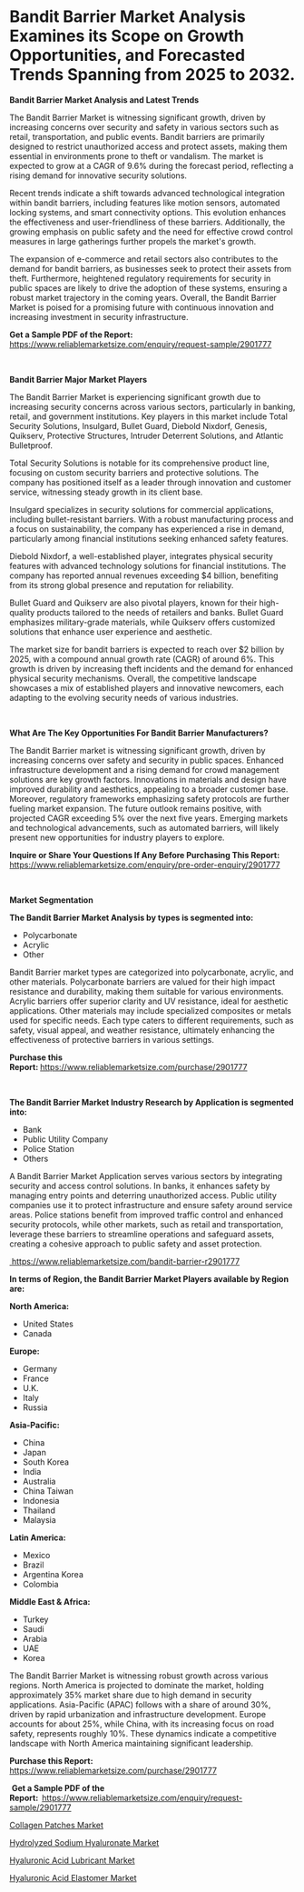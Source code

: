 <p><h1>Bandit Barrier Market Analysis Examines its Scope on Growth Opportunities, and Forecasted Trends Spanning from 2025 to 2032.</h1></p><p><strong>Bandit Barrier Market Analysis and Latest Trends</strong></p>
<p><p>The Bandit Barrier Market is witnessing significant growth, driven by increasing concerns over security and safety in various sectors such as retail, transportation, and public events. Bandit barriers are primarily designed to restrict unauthorized access and protect assets, making them essential in environments prone to theft or vandalism. The market is expected to grow at a CAGR of 9.6% during the forecast period, reflecting a rising demand for innovative security solutions.</p><p>Recent trends indicate a shift towards advanced technological integration within bandit barriers, including features like motion sensors, automated locking systems, and smart connectivity options. This evolution enhances the effectiveness and user-friendliness of these barriers. Additionally, the growing emphasis on public safety and the need for effective crowd control measures in large gatherings further propels the market's growth.</p><p>The expansion of e-commerce and retail sectors also contributes to the demand for bandit barriers, as businesses seek to protect their assets from theft. Furthermore, heightened regulatory requirements for security in public spaces are likely to drive the adoption of these systems, ensuring a robust market trajectory in the coming years. Overall, the Bandit Barrier Market is poised for a promising future with continuous innovation and increasing investment in security infrastructure.</p></p>
<p><strong>Get a Sample PDF of the Report:&nbsp;</strong> <a href="https://www.reliablemarketsize.com/enquiry/request-sample/2901777?utm_campaign=1845&utm_medium=2&utm_source=Github&utm_content=ia&utm_term=16032025&utm_id=bandit-barrier">https://www.reliablemarketsize.com/enquiry/request-sample/2901777</a></p>
<p>&nbsp;</p>
<p><strong>Bandit Barrier Major Market Players</strong></p>
<p><p>The Bandit Barrier Market is experiencing significant growth due to increasing security concerns across various sectors, particularly in banking, retail, and government institutions. Key players in this market include Total Security Solutions, Insulgard, Bullet Guard, Diebold Nixdorf, Genesis, Quikserv, Protective Structures, Intruder Deterrent Solutions, and Atlantic Bulletproof.</p><p>Total Security Solutions is notable for its comprehensive product line, focusing on custom security barriers and protective solutions. The company has positioned itself as a leader through innovation and customer service, witnessing steady growth in its client base. </p><p>Insulgard specializes in security solutions for commercial applications, including bullet-resistant barriers. With a robust manufacturing process and a focus on sustainability, the company has experienced a rise in demand, particularly among financial institutions seeking enhanced safety features.</p><p>Diebold Nixdorf, a well-established player, integrates physical security features with advanced technology solutions for financial institutions. The company has reported annual revenues exceeding $4 billion, benefiting from its strong global presence and reputation for reliability.</p><p>Bullet Guard and Quikserv are also pivotal players, known for their high-quality products tailored to the needs of retailers and banks. Bullet Guard emphasizes military-grade materials, while Quikserv offers customized solutions that enhance user experience and aesthetic.</p><p>The market size for bandit barriers is expected to reach over $2 billion by 2025, with a compound annual growth rate (CAGR) of around 6%. This growth is driven by increasing theft incidents and the demand for enhanced physical security mechanisms. Overall, the competitive landscape showcases a mix of established players and innovative newcomers, each adapting to the evolving security needs of various industries.</p></p>
<p>&nbsp;</p>
<p><strong>What Are The Key Opportunities For Bandit Barrier Manufacturers?</strong></p>
<p><p>The Bandit Barrier market is witnessing significant growth, driven by increasing concerns over safety and security in public spaces. Enhanced infrastructure development and a rising demand for crowd management solutions are key growth factors. Innovations in materials and design have improved durability and aesthetics, appealing to a broader customer base. Moreover, regulatory frameworks emphasizing safety protocols are further fueling market expansion. The future outlook remains positive, with projected CAGR exceeding 5% over the next five years. Emerging markets and technological advancements, such as automated barriers, will likely present new opportunities for industry players to explore.</p></p>
<p><strong>Inquire or Share Your Questions If Any Before Purchasing This Report:</strong> <a href="https://www.reliablemarketsize.com/enquiry/pre-order-enquiry/2901777?utm_campaign=1845&utm_medium=2&utm_source=Github&utm_content=ia&utm_term=16032025&utm_id=bandit-barrier">https://www.reliablemarketsize.com/enquiry/pre-order-enquiry/2901777</a></p>
<p>&nbsp;</p>
<p><strong>Market Segmentation</strong></p>
<p><strong>The Bandit Barrier Market Analysis by types is segmented into:</strong></p>
<p><ul><li>Polycarbonate</li><li>Acrylic</li><li>Other</li></ul></p>
<p><p>Bandit Barrier market types are categorized into polycarbonate, acrylic, and other materials. Polycarbonate barriers are valued for their high impact resistance and durability, making them suitable for various environments. Acrylic barriers offer superior clarity and UV resistance, ideal for aesthetic applications. Other materials may include specialized composites or metals used for specific needs. Each type caters to different requirements, such as safety, visual appeal, and weather resistance, ultimately enhancing the effectiveness of protective barriers in various settings.</p></p>
<p><strong>Purchase this Report:&nbsp;</strong><a href="https://www.reliablemarketsize.com/purchase/2901777?utm_campaign=1845&utm_medium=2&utm_source=Github&utm_content=ia&utm_term=16032025&utm_id=bandit-barrier">https://www.reliablemarketsize.com/purchase/2901777</a></p>
<p>&nbsp;</p>
<p><strong>The Bandit Barrier Market Industry Research by Application is segmented into:</strong></p>
<p><ul><li>Bank</li><li>Public Utility Company</li><li>Police Station</li><li>Others</li></ul></p>
<p><p>A Bandit Barrier Market Application serves various sectors by integrating security and access control solutions. In banks, it enhances safety by managing entry points and deterring unauthorized access. Public utility companies use it to protect infrastructure and ensure safety around service areas. Police stations benefit from improved traffic control and enhanced security protocols, while other markets, such as retail and transportation, leverage these barriers to streamline operations and safeguard assets, creating a cohesive approach to public safety and asset protection.</p></p>
<p><a href="https://www.reliablemarketsize.com/bandit-barrier-r2901777?utm_campaign=1845&utm_medium=2&utm_source=Github&utm_content=ia&utm_term=16032025&utm_id=bandit-barrier">&nbsp;https://www.reliablemarketsize.com/bandit-barrier-r2901777</a></p>
<p><strong>In terms of Region, the Bandit Barrier Market Players available by Region are:</strong></p>
<p>
    <p> <strong> North America: </strong>
        <ul>
            <li>United States</li>
            <li>Canada</li>
        </ul>
        </p> 
    <p> <strong> Europe: </strong>
        <ul>
            <li>Germany</li>
            <li>France</li>
            <li>U.K.</li>
            <li>Italy</li>
            <li>Russia</li>
        </ul>
        </p> 
    <p> <strong> Asia-Pacific: </strong>
        <ul>
            <li>China</li>
            <li>Japan</li>
            <li>South Korea</li>
            <li>India</li>
            <li>Australia</li>
            <li>China Taiwan</li>
            <li>Indonesia</li>
            <li>Thailand</li>
            <li>Malaysia</li>
        </ul>
        </p> 
    <p> <strong> Latin America: </strong>
        <ul>
            <li>Mexico</li>
            <li>Brazil</li>
            <li>Argentina Korea</li>
            <li>Colombia</li>
        </ul>
        </p> 
    <p> <strong> Middle East & Africa: </strong>
        <ul>
            <li>Turkey</li>
            <li>Saudi</li>
            <li>Arabia</li>
            <li>UAE</li>
            <li>Korea</li>
        </ul>
    </p>
    </p>
<p><p>The Bandit Barrier Market is witnessing robust growth across various regions. North America is projected to dominate the market, holding approximately 35% market share due to high demand in security applications. Asia-Pacific (APAC) follows with a share of around 30%, driven by rapid urbanization and infrastructure development. Europe accounts for about 25%, while China, with its increasing focus on road safety, represents roughly 10%. These dynamics indicate a competitive landscape with North America maintaining significant leadership.</p></p>
<p><strong>Purchase this Report: </strong><a href="https://www.reliablemarketsize.com/purchase/2901777?utm_campaign=1845&utm_medium=2&utm_source=Github&utm_content=ia&utm_term=16032025&utm_id=bandit-barrier">https://www.reliablemarketsize.com/purchase/2901777</a></p>
<p>&nbsp;<strong>Get a Sample PDF of the Report:&nbsp;&nbsp;</strong><a href="https://www.reliablemarketsize.com/enquiry/request-sample/2901777?utm_campaign=1845&utm_medium=2&utm_source=Github&utm_content=ia&utm_term=16032025&utm_id=bandit-barrier">https://www.reliablemarketsize.com/enquiry/request-sample/2901777</a></p>
<p><strong></strong></p>
<p><p><a href="https://github.com/RickHolmes3/Market-Research-Report-List-7/blob/main/collagen-patches-market.md?utm_campaign=1845&utm_medium=2&utm_source=Github&utm_content=ia&utm_term=16032025&utm_id=bandit-barrier">Collagen Patches Market</a></p><p><a href="https://github.com/kohushamudo3/Market-Research-Report-List-1/blob/main/hydrolyzed-sodium-hyaluronate-market.md?utm_campaign=1845&utm_medium=2&utm_source=Github&utm_content=ia&utm_term=16032025&utm_id=bandit-barrier">Hydrolyzed Sodium Hyaluronate Market</a></p><p><a href="https://github.com/gogashopkewy/Market-Research-Report-List-1/blob/main/hyaluronic-acid-lubricant-market.md?utm_campaign=1845&utm_medium=2&utm_source=Github&utm_content=ia&utm_term=16032025&utm_id=bandit-barrier">Hyaluronic Acid Lubricant Market</a></p><p><a href="https://github.com/myrieronays5/Market-Research-Report-List-1/blob/main/hyaluronic-acid-elastomer-market.md?utm_campaign=1845&utm_medium=2&utm_source=Github&utm_content=ia&utm_term=16032025&utm_id=bandit-barrier">Hyaluronic Acid Elastomer Market</a></p></p>